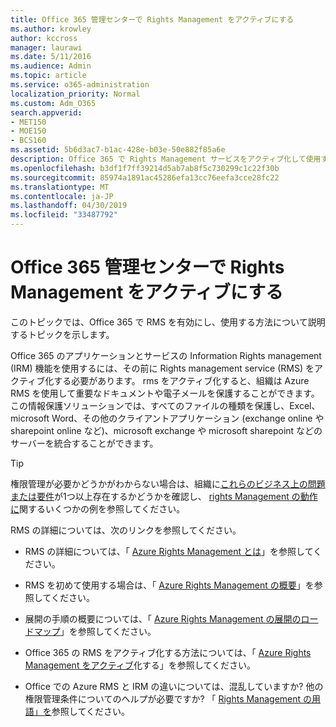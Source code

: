 ```yaml
---
title: Office 365 管理センターで Rights Management をアクティブにする
ms.author: krowley
author: kccross
manager: laurawi
ms.date: 5/11/2016
ms.audience: Admin
ms.topic: article
ms.service: o365-administration
localization_priority: Normal
ms.custom: Adm_O365
search.appverid:
- MET150
- MOE150
- BCS160
ms.assetid: 5b6d3ac7-b1ac-428e-b03e-50e882f85a6e
description: Office 365 で Rights Management サービスをアクティブ化して使用する方法について説明するトピックへのリンクを示します。
ms.openlocfilehash: b3df1f7ff39214d5ab7ab8f5c730299c1c22f30b
ms.sourcegitcommit: 85974a1891ac45286efa13cc76eefa3cce28fc22
ms.translationtype: MT
ms.contentlocale: ja-JP
ms.lasthandoff: 04/30/2019
ms.locfileid: "33487792"
---
```

# <a name="activate-rights-management-in-the-office-365-admin-center"></a>Office 365 管理センターで Rights Management をアクティブにする

このトピックでは、Office 365 で RMS を有効にし、使用する方法について説明するトピックを示します。
  
Office 365 のアプリケーションとサービスの Information Rights management (IRM) 機能を使用するには、その前に Rights management service (RMS) をアクティブ化する必要があります。 rms をアクティブ化すると、組織は Azure RMS を使用して重要なドキュメントや電子メールを保護することができます。 この情報保護ソリューションでは、すべてのファイルの種類を保護し、Excel、microsoft Word、その他のクライアントアプリケーション (exchange online や sharepoint online など)、microsoft exchange や microsoft sharepoint などのサーバーを統合することができます。
  
> [!TIP]
> 権限管理が必要かどうかがわからない場合は、組織に[これらのビジネス上の問題または要件](https://docs.microsoft.com/rights-management/understand-explore/azure-rms-problems-it-solves)が1つ以上存在するかどうかを確認し、 [rights Management の動作に](https://docs.microsoft.com/rights-management/understand-explore/what-admins-users-see)関するいくつかの例を参照してください。 
  
RMS の詳細については、次のリンクを参照してください。
  
- RMS の詳細については、「 [Azure Rights Management とは](https://docs.microsoft.com/rights-management/understand-explore/what-is-azure-rms)」を参照してください。
    
- RMS を初めて使用する場合は、「 [Azure Rights Management の概要](https://docs.microsoft.com/rights-management/understand-explore/azure-rights-management)」を参照してください。
    
- 展開の手順の概要については、「 [Azure Rights Management の展開のロードマップ](https://docs.microsoft.com/rights-management/plan-design/deployment-roadmap)」を参照してください。
    
- Office 365 の RMS をアクティブ化する方法については、「 [Azure Rights Management をアクティブ](https://technet.microsoft.com/library/jj658941.aspx)化する」を参照してください。
    
- Office での Azure RMS と IRM の違いについては、混乱していますか? 他の権限管理条件についてのヘルプが必要ですか? 「 [Rights Management の用語」を](https://technet.microsoft.com/library/dn595132.aspx)参照してください。
    


